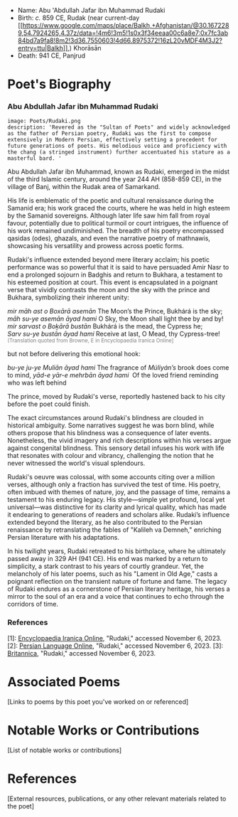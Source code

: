 
- Name: Abu 'Abdullah Jafar ibn Muhammad Rudaki
- Birth: _c._ 859 CE, Rudak (near current-day [[https://www.google.com/maps/place/Balkh,+Afghanistan/@30.1672289,54.7924265,4.37z/data=!4m6!3m5!1s0x3f34eeaa00c6a8e7:0x7fc3ab84bd7a9fa8!8m2!3d36.7550603!4d66.8975372!16zL20vMDF4M3J2?entry=ttu|Balkh]],) Khorāsān 
- Death: 941 CE, Panjrud

# Poet's Biography
### Abu Abdullah Jafar ibn Muhammad Rudaki

```avatar
image: Poets/Rudaki.png
description: 'Revered as the "Sultan of Poets" and widely acknowledged as the father of Persian poetry, Rudaki was the first to compose extensively in Modern Persian, effectively setting a precedent for future generations of poets. His melodious voice and proficiency with the chang (a stringed instrument) further accentuated his stature as a masterful bard. '
```

Abu Abdullah Jafar ibn Muhammad, known as Rudaki, emerged in the midst of the third Islamic century, around the year 244 AH (858-859 CE), in the village of Banj, within the Rudak area of Samarkand.

His life is emblematic of the poetic and cultural renaissance during the Samanid era; his work graced the courts, where he was held in high esteem by the Samanid sovereigns. Although later life saw him fall from royal favour, potentially due to political turmoil or court intrigues, the influence of his work remained undiminished. The breadth of his poetry encompassed qasidas (odes), ghazals, and even the narrative poetry of mathnawis, showcasing his versatility and prowess across poetic forms.

Rudaki's influence extended beyond mere literary acclaim; his poetic performance was so powerful that it is said to have persuaded Amir Nasr to end a prolonged sojourn in Badghis and return to Bukhara, a testament to his esteemed position at court.  This event is encapsulated in a poignant verse that vividly contrasts the moon and the sky with the prince and Bukhara, symbolizing their inherent unity:

_mir māh ast o Boxārā asemān_                       The Moon’s the Prince, Bukhárá is the sky;  
_māh su-ye asemān āyad hami_                       O Sky, the Moon shall light thee by and by!   
_mir sarvast o Boḵārā bustān_                         Bukhárá is the mead, the Cypress he;  
_Sarv su-ye bustān āyad hami_                        Receive at last, O Mead, thy Cypress-tree!
<sub><font color="#7f7f7f">(Translation quoted from Browne, E in Encyclopaedia Iranica Online] </font></sub>

but not before delivering this emotional hook: 

_bu-ye ju-ye Muliān āyad hami_                      The fragrance of _Múliyán’s_ brook does come to mind,
_yād-e yār-e mehrbān āyad hami_                    Of the loved friend reminding who was left behind

The prince, moved by Rudaki's verse, reportedly hastened back to his city before the poet could finish.

The exact circumstances around Rudaki's blindness are clouded in historical ambiguity. Some narratives suggest he was born blind, while others propose that his blindness was a consequence of later events. Nonetheless, the vivid imagery and rich descriptions within his verses argue against congenital blindness. This sensory detail infuses his work with life that resonates with colour and vibrancy, challenging the notion that he never witnessed the world's visual splendours.

Rudaki's oeuvre was colossal, with some accounts citing over a million verses, although only a fraction has survived the test of time. His poetry, often imbued with themes of nature, joy, and the passage of time, remains a testament to his enduring legacy. His style—simple yet profound, local yet universal—was distinctive for its clarity and lyrical quality, which has made it endearing to generations of readers and scholars alike. Rudaki’s influence extended beyond the literary, as he also contributed to the Persian renaissance by retranslating the fables of "Kalileh va Demneh," enriching Persian literature with his adaptations.

In his twilight years, Rudaki retreated to his birthplace, where he ultimately passed away in 329 AH (941 CE). His end was marked by a return to simplicity, a stark contrast to his years of courtly grandeur. Yet, the melancholy of his later poems, such as his "Lament in Old Age," casts a poignant reflection on the transient nature of fortune and fame. The legacy of Rudaki endures as a cornerstone of Persian literary heritage, his verses a mirror to the soul of an era and a voice that continues to echo through the corridors of time.

### References

[1]: [Encyclopaedia Iranica Online](https://referenceworks.brillonline.com/entries/encyclopaedia-iranica-online/rudaki-COM_365278), "Rudaki," accessed November 6, 2023.
[2]: [Persian Language Online](https://persianlanguageonline.com/persian-poetry/rudaki/), "Rudaki," accessed November 6, 2023.
[3]: [Britannica](https://www.britannica.com/biography/Rudaki), "Rudaki," accessed November 6, 2023.




# Associated Poems
[Links to poems by this poet you've worked on or referenced]

# Notable Works or Contributions
[List of notable works or contributions]

# References
[External resources, publications, or any other relevant materials related to the poet]
